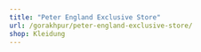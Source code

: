```yaml
---
title: "Peter England Exclusive Store"
url: /gorakhpur/peter-england-exclusive-store/
shop: Kleidung
---
```

